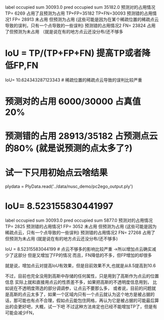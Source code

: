 label occupied sum 30093.0
pred occupied sum 35182.0
预测对的占用情况 TP= 6269   占用了且预测为占用  TP+FP=35182 TP+FN=30093
预测错的占用情况1 FP= 28913 未占用 但预测为占用 (这些可能是因为在某个稀疏位置的稀疏点云导致的误判，只有一个点导致的一些误判)
预测错的占用情况2 FN= 23824 占用了但预测为未占用 （就是说在有的地方点云还没分布/还不够多
#   IoU = TP/(TP+FP+FN) 提高TP或者降低FP,FN
IoU= 10.624343287123343  # 稀疏位置的稀疏点云导致的误判比较严重
# 预测对的占用 6000/30000 占真值20%
# 预测错的占用 28913/35182 占预测点云的80% (就是说预测的点太多了?)

# 试一下只用初始点云啥结果
plydata = PlyData.read('../data/nusc_demo/pc2ego_output.ply')
# IoU= 8.523155830441997
label occupied sum 30093.0
pred occupied sum 5877.0
预测对的占用情况 TP= 2825
预测错的占用情况1 FP= 3052  未占用 但预测为占用   (这些可能是因为稀疏点云，只有一个点导致的一些误判)
预测错的占用情况2 FN= 27268 占用了但预测为未占用  (就是说在有的地方点云还没分布/还不够多) 
                                                
IoU = 8.52315583044199  # 点云不够多的影响比较严重 ->所以增加点云确实减少了这部分 但是又增加了FP的情况
而且，FN降低的不多，但FP增加的却很多

就是说，增加点云对提高IoU有效果，但是目前效果不大,也就是从8.5提高到10.6

不过，目前也完全没用到高斯中存储的任何属性，只是用到了高斯作为点云的位置信息
实际上就和直接用点云的性质差不多，如果把高斯的不透明度信息用到，
比如说在不透明度筛选的部分调调参，让点云不要那么多，
或者说，目前的问题就是高斯的点云太多了，如果一个区域内只有一个点云就认为这个地方是被占据的话，那可能也有点不合理，假如点云能包住网格，再认为它是被占据的可能最后算出的会更好吧，大概，试一下吧
不过这种方法肯定也已经不能增加TP了，但是有可能会减少FN，